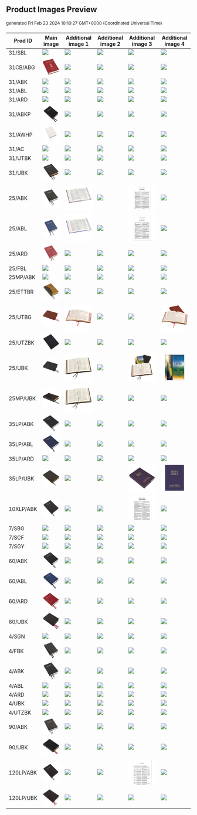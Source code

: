 ## Product Images Preview

<sup dir="rtl">generated Fri Feb 23 2024 10:10:27 GMT+0000 (Coordinated Universal Time)</sup>

Prod ID | Main image | Additional image 1 | Additional image 2 | Additional image 3 | Additional image 4
--- | --- | ---| ---| ---| ---
31/SBL | <img src="product-images/31_SBL-a.jpg"> | <img src="product-images/31_SBL-b.jpg"> | <img src="product-images/31_SBL-c.jpg"> | <img src="product-images/31_SBL-d.jpg"> | <img src="product-images/31_SBL-e.jpg">
31CB/ABG | <img src="product-images/31CB_ABG-a.jpg"> | <img src="product-images/31CB_ABG-b.jpg"> | <img src="product-images/31CB_ABG-c.jpg"> | <img src="product-images/31CB_ABG-d.jpg"> | <img src="product-images/31CB_ABG-e.jpg">
31/ABK | <img src="product-images/31_ABK-a.jpg"> | <img src="product-images/31_ABK-b.jpg"> | <img src="product-images/31_ABK-c.jpg"> | <img src="product-images/31_ABK-d.jpg"> | <img src="product-images/31_ABK-e.jpg">
31/ABL | <img src="product-images/31_ABL-a.jpg"> | <img src="product-images/31_ABL-b.jpg"> | <img src="product-images/31_ABL-c.jpg"> | <img src="product-images/31_ABL-d.jpg"> | <img src="product-images/31_ABL-e.jpg">
31/ARD | <img src="product-images/31_ARD-a.jpg"> | <img src="product-images/31_ARD-b.jpg"> | <img src="product-images/31_ARD-c.jpg"> | <img src="product-images/31_ARD-d.jpg"> | <img src="product-images/31_ARD-e.jpg">
31/ABKP | <img src="product-images/31_ABKP-a.jpg"> | <img src="product-images/31_ABKP-b.jpg"> | <img src="product-images/31_ABKP-c.jpg"> | <img src="product-images/31_ABKP-d.jpg"> | <img src="product-images/31_ABKP-e.jpg">
31/AWHP | <img src="product-images/31_AWHP-a.jpg"> | <img src="product-images/31_AWHP-b.jpg"> | <img src="product-images/31_AWHP-c.jpg"> | <img src="product-images/31_AWHP-d.jpg"> | <img src="product-images/31_AWHP-e.jpg">
31/AC | <img src="product-images/31_AC-a.jpg"> | <img src="product-images/31_AC-b.jpg"> | <img src="product-images/31_AC-c.jpg"> | <img src="product-images/31_AC-d.jpg"> | <img src="product-images/31_AC-e.jpg">
31/UTBK | <img src="product-images/31_UTBK-a.jpg"> | <img src="product-images/31_UTBK-b.jpg"> | <img src="product-images/31_UTBK-c.jpg"> | <img src="product-images/31_UTBK-d.jpg"> | <img src="product-images/31_UTBK-e.jpg">
31/UBK | <img src="product-images/31_UBK-a.jpg"> | <img src="product-images/31_UBK-b.jpg"> | <img src="product-images/31_UBK-c.jpg"> | <img src="product-images/31_UBK-d.jpg"> | <img src="product-images/31_UBK-e.jpg">
25/ABK | <img src="product-images/25_ABK-a.jpg"> | <img src="product-images/25_ABK-b.jpg"> | <img src="product-images/25_ABK-c.jpg"> | <img src="product-images/25_ABK-d.jpg"> | <img src="product-images/25_ABK-e.jpg">
25/ABL | <img src="product-images/25_ABL-a.jpg"> | <img src="product-images/25_ABL-b.jpg"> | <img src="product-images/25_ABL-c.jpg"> | <img src="product-images/25_ABL-d.jpg"> | <img src="product-images/25_ABL-e.jpg">
25/ARD | <img src="product-images/25_ARD-a.jpg"> | <img src="product-images/25_ARD-b.jpg"> | <img src="product-images/25_ARD-c.jpg"> | <img src="product-images/25_ARD-d.jpg"> | <img src="product-images/25_ARD-e.jpg">
25/FBL | <img src="product-images/25_FBL-a.jpg"> | <img src="product-images/25_FBL-b.jpg"> | <img src="product-images/25_FBL-c.jpg"> | <img src="product-images/25_FBL-d.jpg"> | <img src="product-images/25_FBL-e.jpg">
25MP/ABK | <img src="product-images/25MP_ABK-a.jpg"> | <img src="product-images/25MP_ABK-b.jpg"> | <img src="product-images/25MP_ABK-c.jpg"> | <img src="product-images/25MP_ABK-d.jpg"> | <img src="product-images/25MP_ABK-e.jpg">
25/ETTBR | <img src="product-images/25_ETTBR-a.jpg"> | <img src="product-images/25_ETTBR-b.jpg"> | <img src="product-images/25_ETTBR-c.jpg"> | <img src="product-images/25_ETTBR-d.jpg"> | <img src="product-images/25_ETTBR-e.jpg">
25/UTBG | <img src="product-images/25_UTBG-a.jpg"> | <img src="product-images/25_UTBG-b.jpg"> | <img src="product-images/25_UTBG-c.jpg"> | <img src="product-images/25_UTBG-d.jpg"> | <img src="product-images/25_UTBG-e.jpg">
25/UTZBK | <img src="product-images/25_UTZBK-a.jpg"> | <img src="product-images/25_UTZBK-b.jpg"> | <img src="product-images/25_UTZBK-c.jpg"> | <img src="product-images/25_UTZBK-d.jpg"> | <img src="product-images/25_UTZBK-e.jpg">
25/UBK | <img src="product-images/25_UBK-a.jpg"> | <img src="product-images/25_UBK-b.jpg"> | <img src="product-images/25_UBK-c.jpg"> | <img src="product-images/25_UBK-d.jpg"> | <img src="product-images/25_UBK-e.jpg">
25MP/UBK | <img src="product-images/25MP_UBK-a.jpg"> | <img src="product-images/25MP_UBK-b.jpg"> | <img src="product-images/25MP_UBK-c.jpg"> | <img src="product-images/25MP_UBK-d.jpg"> | <img src="product-images/25MP_UBK-e.jpg">
35LP/ABK | <img src="product-images/35LP_ABK-a.jpg"> | <img src="product-images/35LP_ABK-b.jpg"> | <img src="product-images/35LP_ABK-c.jpg"> | <img src="product-images/35LP_ABK-d.jpg"> | <img src="product-images/35LP_ABK-e.jpg">
35LP/ABL | <img src="product-images/35LP_ABL-a.jpg"> | <img src="product-images/35LP_ABL-b.jpg"> | <img src="product-images/35LP_ABL-c.jpg"> | <img src="product-images/35LP_ABL-d.jpg"> | <img src="product-images/35LP_ABL-e.jpg">
35LP/ARD | <img src="product-images/35LP_ARD-a.jpg"> | <img src="product-images/35LP_ARD-b.jpg"> | <img src="product-images/35LP_ARD-c.jpg"> | <img src="product-images/35LP_ARD-d.jpg"> | <img src="product-images/35LP_ARD-e.jpg">
35LP/UBK | <img src="product-images/35LP_UBK-a.jpg"> | <img src="product-images/35LP_UBK-b.jpg"> | <img src="product-images/35LP_UBK-c.jpg"> | <img src="product-images/35LP_UBK-d.jpg"> | <img src="product-images/35LP_UBK-e.jpg">
10XLP/ABK | <img src="product-images/10XLP_ABK-a.jpg"> | <img src="product-images/10XLP_ABK-b.jpg"> | <img src="product-images/10XLP_ABK-c.jpg"> | <img src="product-images/10XLP_ABK-d.jpg"> | <img src="product-images/10XLP_ABK-e.jpg">
7/SBG | <img src="product-images/7_SBG-a.jpg"> | <img src="product-images/7_SBG-b.jpg"> | <img src="product-images/7_SBG-c.jpg"> | <img src="product-images/7_SBG-d.jpg"> | <img src="product-images/7_SBG-e.jpg">
7/SCF | <img src="product-images/7_SCF-a.jpg"> | <img src="product-images/7_SCF-b.jpg"> | <img src="product-images/7_SCF-c.jpg"> | <img src="product-images/7_SCF-d.jpg"> | <img src="product-images/7_SCF-e.jpg">
7/SGY | <img src="product-images/7_SGY-a.jpg"> | <img src="product-images/7_SGY-b.jpg"> | <img src="product-images/7_SGY-c.jpg"> | <img src="product-images/7_SGY-d.jpg"> | <img src="product-images/7_SGY-e.jpg">
60/ABK | <img src="product-images/60_ABK-a.jpg"> | <img src="product-images/60_ABK-b.jpg"> | <img src="product-images/60_ABK-c.jpg"> | <img src="product-images/60_ABK-d.jpg"> | <img src="product-images/60_ABK-e.jpg">
60/ABL | <img src="product-images/60_ABL-a.jpg"> | <img src="product-images/60_ABL-b.jpg"> | <img src="product-images/60_ABL-c.jpg"> | <img src="product-images/60_ABL-d.jpg"> | <img src="product-images/60_ABL-e.jpg">
60/ARD | <img src="product-images/60_ARD-a.jpg"> | <img src="product-images/60_ARD-b.jpg"> | <img src="product-images/60_ARD-c.jpg"> | <img src="product-images/60_ARD-d.jpg"> | <img src="product-images/60_ARD-e.jpg">
60/UBK | <img src="product-images/60_UBK-a.jpg"> | <img src="product-images/60_UBK-b.jpg"> | <img src="product-images/60_UBK-c.jpg"> | <img src="product-images/60_UBK-d.jpg"> | <img src="product-images/60_UBK-e.jpg">
4/SGN | <img src="product-images/4_SGN-a.jpg"> | <img src="product-images/4_SGN-b.jpg"> | <img src="product-images/4_SGN-c.jpg"> | <img src="product-images/4_SGN-d.jpg"> | <img src="product-images/4_SGN-e.jpg">
4/FBK | <img src="product-images/4_FBK-a.jpg"> | <img src="product-images/4_FBK-b.jpg"> | <img src="product-images/4_FBK-c.jpg"> | <img src="product-images/4_FBK-d.jpg"> | <img src="product-images/4_FBK-e.jpg">
4/ABK | <img src="product-images/4_ABK-a.jpg"> | <img src="product-images/4_ABK-b.jpg"> | <img src="product-images/4_ABK-c.jpg"> | <img src="product-images/4_ABK-d.jpg"> | <img src="product-images/4_ABK-e.jpg">
4/ABL | <img src="product-images/4_ABL-a.jpg"> | <img src="product-images/4_ABL-b.jpg"> | <img src="product-images/4_ABL-c.jpg"> | <img src="product-images/4_ABL-d.jpg"> | <img src="product-images/4_ABL-e.jpg">
4/ARD | <img src="product-images/4_ARD-a.jpg"> | <img src="product-images/4_ARD-b.jpg"> | <img src="product-images/4_ARD-c.jpg"> | <img src="product-images/4_ARD-d.jpg"> | <img src="product-images/4_ARD-e.jpg">
4/UBK | <img src="product-images/4_UBK-a.jpg"> | <img src="product-images/4_UBK-b.jpg"> | <img src="product-images/4_UBK-c.jpg"> | <img src="product-images/4_UBK-d.jpg"> | <img src="product-images/4_UBK-e.jpg">
4/UTZBK | <img src="product-images/4_UTZBK-a.jpg"> | <img src="product-images/4_UTZBK-b.jpg"> | <img src="product-images/4_UTZBK-c.jpg"> | <img src="product-images/4_UTZBK-d.jpg"> | <img src="product-images/4_UTZBK-e.jpg">
90/ABK | <img src="product-images/90_ABK-a.jpg"> | <img src="product-images/90_ABK-b.jpg"> | <img src="product-images/90_ABK-c.jpg"> | <img src="product-images/90_ABK-d.jpg"> | <img src="product-images/90_ABK-e.jpg">
90/UBK | <img src="product-images/90_UBK-a.jpg"> | <img src="product-images/90_UBK-b.jpg"> | <img src="product-images/90_UBK-c.jpg"> | <img src="product-images/90_UBK-d.jpg"> | <img src="product-images/90_UBK-e.jpg">
120LP/ABK | <img src="product-images/120LP_ABK-a.jpg"> | <img src="product-images/120LP_ABK-b.jpg"> | <img src="product-images/120LP_ABK-c.jpg"> | <img src="product-images/120LP_ABK-d.jpg"> | <img src="product-images/120LP_ABK-e.jpg">
120LP/UBK | <img src="product-images/120LP_UBK-a.jpg"> | <img src="product-images/120LP_UBK-b.jpg"> | <img src="product-images/120LP_UBK-c.jpg"> | <img src="product-images/120LP_UBK-d.jpg"> | <img src="product-images/120LP_UBK-e.jpg">